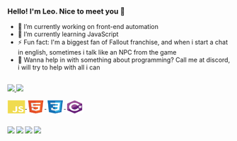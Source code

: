 ### Hello! I'm Leo. Nice to meet you  👋

- 🔭 I’m currently working on front-end automation 
- 🌱 I’m currently learning JavaScript
- ⚡ Fun fact: I'm a biggest fan of Fallout franchise, and when i start a chat in english, sometimes i talk like an NPC from the game
- 📓 Wanna help in with something about programming? Call me at discord, i will try to help with all i can
##

<div>
  <a href="https://github.com/LeonardoFebba">
  <img height="160em" src="https://github-readme-stats.vercel.app/api?username=LeonardoFebba&show_icons=true&theme=gotham&include_all_commits=true&count_private=true"/>
  <img height="160em" src="https://github-readme-stats.vercel.app/api/top-langs/?username=LeonardoFebba&layout=compact&langs_count=7&theme=gotham"/>
</div>

<div style="display: inline_block"><br>
  <img align="center" alt="Leo-Js" height="30" width="40" src="https://raw.githubusercontent.com/devicons/devicon/master/icons/javascript/javascript-plain.svg">
  <img align="center" alt="Leo-HTML" height="30" width="40" src="https://raw.githubusercontent.com/devicons/devicon/master/icons/html5/html5-original.svg">
  <img align="center" alt="Leo-CSS" height="30" width="40" src="https://raw.githubusercontent.com/devicons/devicon/master/icons/css3/css3-original.svg">
  <img align="center" alt="Leo-Csharp" height="30" width="40" src="https://raw.githubusercontent.com/devicons/devicon/master/icons/csharp/csharp-original.svg">
</div>

  ##
  
<div>
  <a href="mailto:leonardofebba@hotmail.com"><img src="https://img.shields.io/badge/Microsoft_Outlook-0078D4?style=for-the-badge&logo=microsoft-outlook&logoColor=white"></img></a>
  <a href="https://www.linkedin.com/in/leonardofebba/" target="_blank"><img src="https://img.shields.io/badge/LinkedIn-0077B5?style=for-the-badge&logo=linkedin&logoColor=white"></img></a>
  <a href="https://www.facebook.com/leo.febba" target="_blank"><img src="https://img.shields.io/badge/Facebook-1877F2?style=for-the-badge&logo=facebook&logoColor=white"></img></a>
  <a href="https://discord.gg/Sz8EZbU6"><img src="https://img.shields.io/badge/Discord-7289DA?style=for-the-badge&logo=discord&logoColor=white"></img></a>
</div>
